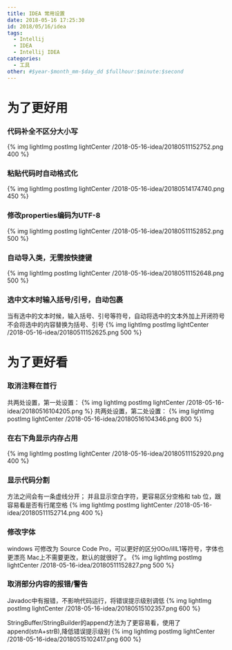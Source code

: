 ```yaml
---
title: IDEA 常用设置
date: 2018-05-16 17:25:30
id: 2018/05/16/idea
tags:
  - Intellij
  - IDEA
  - Intellij IDEA
categories:
  - 工具
other: #$year-$month_mm-$day_dd $fullhour:$minute:$second
---
```


# 为了更好用

### 代码补全不区分大小写
{% img lightImg postImg lightCenter /2018-05-16-idea/20180511152752.png 400 %}

### 粘贴代码时自动格式化
{% img lightImg postImg lightCenter /2018-05-16-idea/20180514174740.png 450 %}

### 修改properties编码为UTF-8
{% img lightImg postImg lightCenter /2018-05-16-idea/20180511152852.png 500 %}

### 自动导入类，无需按快捷键
{% img lightImg postImg lightCenter /2018-05-16-idea/20180511152648.png 500 %}

### 选中文本时输入括号/引号，自动包裹
当有选中的文本时候，输入括号、引号等符号，自动将选中的文本外加上开闭符号
不会将选中的内容替换为括号、引号
{% img lightImg postImg lightCenter /2018-05-16-idea/20180511152625.png 500 %}

# 为了更好看

### 取消注释在首行
共两处设置，第一处设置：
{% img lightImg postImg lightCenter /2018-05-16-idea/20180516104205.png %}
共两处设置，第二处设置：
{% img lightImg postImg lightCenter /2018-05-16-idea/20180516104346.png 800 %}

### 在右下角显示内存占用
{% img lightImg postImg lightCenter /2018-05-16-idea/20180511152920.png 400 %}

### 显示代码分割
方法之间会有一条虚线分开；
并且显示空白字符，更容易区分空格和 tab 位，跟容易看是否有行尾空格
{% img lightImg postImg lightCenter /2018-05-16-idea/20180511152714.png 400 %}

### 修改字体
windows 可修改为 Source Code Pro，可以更好的区分0Oo/iIlL1等符号，字体也更漂亮
Mac上不需要更改，默认的就很好了。
{% img lightImg postImg lightCenter /2018-05-16-idea/20180511152827.png 500 %}

### 取消部分内容的报错/警告
Javadoc中有报错，不影响代码运行，将错误提示级别调低
{% img lightImg postImg lightCenter /2018-05-16-idea/20180515102357.png 600 %}

StringBuffer/StringBuilder的append方法为了更容易看，使用了append(strA+strB),降低错误提示级别
{% img lightImg postImg lightCenter /2018-05-16-idea/20180515102417.png 600 %}

